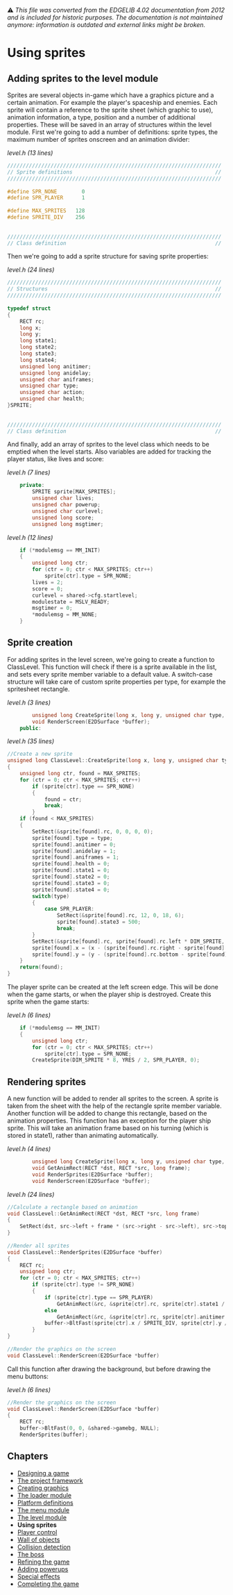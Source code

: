 :warning: _This file was converted from the EDGELIB 4.02 documentation from 2012 and is included for historic purposes. The documentation is not maintained anymore: information is outdated and external links might be broken._

# Using sprites

## Adding sprites to the level module
Sprites are several objects in-game which have a graphics picture and a certain animation. For example the player's spaceship and enemies. Each sprite will contain a reference to the sprite sheet (which graphic to use), animation information, a type, position and a number of additional properties. These will be saved in an array of structures within the level module. First we're going to add a number of definitions: sprite types, the maximum number of sprites onscreen and an animation divider:

_level.h (13 lines)_
```c++
/////////////////////////////////////////////////////////////////////
// Sprite definitions                                              //
/////////////////////////////////////////////////////////////////////
 
#define SPR_NONE        0
#define SPR_PLAYER      1
 
#define MAX_SPRITES   128
#define SPRITE_DIV    256
 
 
/////////////////////////////////////////////////////////////////////
// Class definition                                                // 
```

Then we're going to add a sprite structure for saving sprite properties:

_level.h (24 lines)_
```c++
/////////////////////////////////////////////////////////////////////
// Structures                                                      //
/////////////////////////////////////////////////////////////////////
 
typedef struct
{
    RECT rc;
    long x;
    long y;
    long state1;
    long state2;
    long state3;
    long state4;
    unsigned long anitimer;
    unsigned long anidelay;
    unsigned char aniframes;
    unsigned char type;
    unsigned char action;
    unsigned char health;
}SPRITE;
 
 
/////////////////////////////////////////////////////////////////////
// Class definition                                                // 
```

And finally, add an array of sprites to the level class which needs to be emptied when the level starts. Also variables are added for tracking the player status, like lives and score:

_level.h (7 lines)_
```c++
    private:
        SPRITE sprite[MAX_SPRITES];
        unsigned char lives;
        unsigned char powerup;
        unsigned char curlevel;
        unsigned long score;
        unsigned long msgtimer;
```

_level.h (12 lines)_
```c++
    if (*modulemsg == MM_INIT)
    {
        unsigned long ctr;
        for (ctr = 0; ctr < MAX_SPRITES; ctr++)
            sprite[ctr].type = SPR_NONE;
        lives = 2;
        score = 0;
        curlevel = shared->cfg.startlevel;
        modulestate = MSLV_READY;
        msgtimer = 0;
        *modulemsg = MM_NONE;
    }
```

## Sprite creation
For adding sprites in the level screen, we're going to create a function to ClassLevel. This function will check if there is a sprite available in the list, and sets every sprite member variable to a default value. A switch-case structure will take care of custom sprite properties per type, for example the spritesheet rectangle.

_level.h (3 lines)_
```c++
        unsigned long CreateSprite(long x, long y, unsigned char type, unsigned char property);
        void RenderScreen(E2DSurface *buffer);
    public:
```

_level.h (35 lines)_
```c++
//Create a new sprite
unsigned long ClassLevel::CreateSprite(long x, long y, unsigned char type, unsigned char property)
{
    unsigned long ctr, found = MAX_SPRITES;
    for (ctr = 0; ctr < MAX_SPRITES; ctr++)
        if (sprite[ctr].type == SPR_NONE)
        {
            found = ctr;
            break;
        }
    if (found < MAX_SPRITES)
    {
        SetRect(&sprite[found].rc, 0, 0, 0, 0);
        sprite[found].type = type;
        sprite[found].anitimer = 0;
        sprite[found].anidelay = 1;
        sprite[found].aniframes = 1;
        sprite[found].health = 0;
        sprite[found].state1 = 0;
        sprite[found].state2 = 0;
        sprite[found].state3 = 0;
        sprite[found].state4 = 0;
        switch(type)
        {
            case SPR_PLAYER:
                SetRect(&sprite[found].rc, 12, 0, 18, 6);
                sprite[found].state3 = 500;
                break;
        }
        SetRect(&sprite[found].rc, sprite[found].rc.left * DIM_SPRITE, sprite[found].rc.top * DIM_SPRITE, sprite[found].rc.right * DIM_SPRITE, sprite[found].rc.bottom * DIM_SPRITE);
        sprite[found].x = (x - (sprite[found].rc.right - sprite[found].rc.left) / 2) * SPRITE_DIV;
        sprite[found].y = (y - (sprite[found].rc.bottom - sprite[found].rc.top) / 2) * SPRITE_DIV;
    }
    return(found);
}
```

The player sprite can be created at the left screen edge. This will be done when the game starts, or when the player ship is destroyed. Create this sprite when the game starts:

_level.h (6 lines)_
```c++
    if (*modulemsg == MM_INIT)
    {
        unsigned long ctr;
        for (ctr = 0; ctr < MAX_SPRITES; ctr++)
            sprite[ctr].type = SPR_NONE;
        CreateSprite(DIM_SPRITE * 8, YRES / 2, SPR_PLAYER, 0);
```

## Rendering sprites
A new function will be added to render all sprites to the screen. A sprite is taken from the sheet with the help of the rectangle sprite member variable. Another function will be added to change this rectangle, based on the animation properties. This function has an exception for the player ship sprite. This will take an animation frame based on his turning (which is stored in state1), rather than animating automatically.

_level.h (4 lines)_
```c++
        unsigned long CreateSprite(long x, long y, unsigned char type, unsigned char property);
        void GetAnimRect(RECT *dst, RECT *src, long frame);
        void RenderSprites(E2DSurface *buffer);
        void RenderScreen(E2DSurface *buffer);
```

_level.h (24 lines)_
```c++
//Calculate a rectangle based on animation
void ClassLevel::GetAnimRect(RECT *dst, RECT *src, long frame)
{
    SetRect(dst, src->left + frame * (src->right - src->left), src->top, src->right + frame * (src->right - src->left), src->bottom);
}
 
//Render all sprites
void ClassLevel::RenderSprites(E2DSurface *buffer)
{
    RECT rc;
    unsigned long ctr;
    for (ctr = 0; ctr < MAX_SPRITES; ctr++)
        if (sprite[ctr].type != SPR_NONE)
        {
            if (sprite[ctr].type == SPR_PLAYER)
                GetAnimRect(&rc, &sprite[ctr].rc, sprite[ctr].state1 / 1024);
            else
                GetAnimRect(&rc, &sprite[ctr].rc, sprite[ctr].anitimer / sprite[ctr].anidelay % sprite[ctr].aniframes);
            buffer->BltFast(sprite[ctr].x / SPRITE_DIV, sprite[ctr].y / SPRITE_DIV, &shared->sheet, &rc, EFX_COLORKEY);
        }
}
 
//Render the graphics on the screen
void ClassLevel::RenderScreen(E2DSurface *buffer)
```

Call this function after drawing the background, but before drawing the menu buttons:

_level.h (6 lines)_
```c++
//Render the graphics on the screen
void ClassLevel::RenderScreen(E2DSurface *buffer)
{
    RECT rc;
    buffer->BltFast(0, 0, &shared->gamebg, NULL);
    RenderSprites(buffer);
```

## Chapters
* [Designing a game](tutorials_blastar_design.md)
* [The project framework](tutorials_blastar_framework.md)
* [Creating graphics](tutorials_blastar_graphics.md)
* [The loader module](tutorials_blastar_loader.md)
* [Platform definitions](tutorials_blastar_definitions.md)
* [The menu module](tutorials_blastar_menu.md)
* [The level module](tutorials_blastar_level.md)
* **Using sprites**
* [Player control](tutorials_blastar_control.md)
* [Wall of objects](tutorials_blastar_objects.md)
* [Collision detection](tutorials_blastar_collision.md)
* [The boss](tutorials_blastar_boss.md)
* [Refining the game](tutorials_blastar_refining.md)
* [Adding powerups](tutorials_blastar_powerups.md)
* [Special effects](tutorials_blastar_specialfx.md)
* [Completing the game](tutorials_blastar_completing.md)

